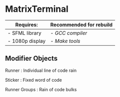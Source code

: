 # MatrixTerminal

| Requires: | Recommended for rebuild |
| ----------- | ----------- |
|- SFML library | - *GCC compiler* |
|- 1080p display | - *Make tools* |

## Modifier Objects

Runner
: Individual line of code rain

Sticker
: Fixed word of code

Runner Groups
: Rain of code bulks